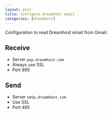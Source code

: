 ```yaml
---
layout: post
title: Configure dreamhost email
categories: [dreamhost]
---
```


Configuration to read Dreamhost email from Gmail:

## Receive

* Server `pop.dreamhost.com`
* Always use SSL
* Port 995

## Send

* Server `smtp.dreamhost.com`
* Use SSL
* Port 465
